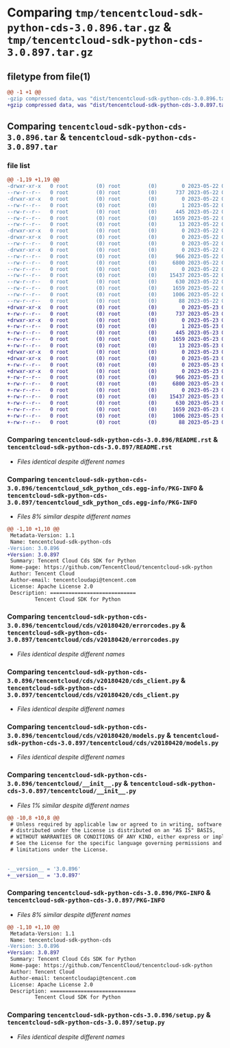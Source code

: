 # Comparing `tmp/tencentcloud-sdk-python-cds-3.0.896.tar.gz` & `tmp/tencentcloud-sdk-python-cds-3.0.897.tar.gz`

## filetype from file(1)

```diff
@@ -1 +1 @@
-gzip compressed data, was "dist/tencentcloud-sdk-python-cds-3.0.896.tar", last modified: Mon May 22 00:17:34 2023, max compression
+gzip compressed data, was "dist/tencentcloud-sdk-python-cds-3.0.897.tar", last modified: Tue May 23 02:16:41 2023, max compression
```

## Comparing `tencentcloud-sdk-python-cds-3.0.896.tar` & `tencentcloud-sdk-python-cds-3.0.897.tar`

### file list

```diff
@@ -1,19 +1,19 @@
-drwxr-xr-x   0 root         (0) root         (0)        0 2023-05-22 00:17:34.000000 tencentcloud-sdk-python-cds-3.0.896/
--rw-r--r--   0 root         (0) root         (0)      737 2023-05-22 00:17:34.000000 tencentcloud-sdk-python-cds-3.0.896/README.rst
-drwxr-xr-x   0 root         (0) root         (0)        0 2023-05-22 00:17:34.000000 tencentcloud-sdk-python-cds-3.0.896/tencentcloud_sdk_python_cds.egg-info/
--rw-r--r--   0 root         (0) root         (0)        1 2023-05-22 00:17:34.000000 tencentcloud-sdk-python-cds-3.0.896/tencentcloud_sdk_python_cds.egg-info/dependency_links.txt
--rw-r--r--   0 root         (0) root         (0)      445 2023-05-22 00:17:34.000000 tencentcloud-sdk-python-cds-3.0.896/tencentcloud_sdk_python_cds.egg-info/SOURCES.txt
--rw-r--r--   0 root         (0) root         (0)     1659 2023-05-22 00:17:34.000000 tencentcloud-sdk-python-cds-3.0.896/tencentcloud_sdk_python_cds.egg-info/PKG-INFO
--rw-r--r--   0 root         (0) root         (0)       13 2023-05-22 00:17:34.000000 tencentcloud-sdk-python-cds-3.0.896/tencentcloud_sdk_python_cds.egg-info/top_level.txt
-drwxr-xr-x   0 root         (0) root         (0)        0 2023-05-22 00:17:34.000000 tencentcloud-sdk-python-cds-3.0.896/tencentcloud/
-drwxr-xr-x   0 root         (0) root         (0)        0 2023-05-22 00:17:34.000000 tencentcloud-sdk-python-cds-3.0.896/tencentcloud/cds/
--rw-r--r--   0 root         (0) root         (0)        0 2023-05-22 00:17:34.000000 tencentcloud-sdk-python-cds-3.0.896/tencentcloud/cds/__init__.py
-drwxr-xr-x   0 root         (0) root         (0)        0 2023-05-22 00:17:34.000000 tencentcloud-sdk-python-cds-3.0.896/tencentcloud/cds/v20180420/
--rw-r--r--   0 root         (0) root         (0)      966 2023-05-22 00:17:34.000000 tencentcloud-sdk-python-cds-3.0.896/tencentcloud/cds/v20180420/errorcodes.py
--rw-r--r--   0 root         (0) root         (0)     6800 2023-05-22 00:17:34.000000 tencentcloud-sdk-python-cds-3.0.896/tencentcloud/cds/v20180420/cds_client.py
--rw-r--r--   0 root         (0) root         (0)        0 2023-05-22 00:17:34.000000 tencentcloud-sdk-python-cds-3.0.896/tencentcloud/cds/v20180420/__init__.py
--rw-r--r--   0 root         (0) root         (0)    15437 2023-05-22 00:17:34.000000 tencentcloud-sdk-python-cds-3.0.896/tencentcloud/cds/v20180420/models.py
--rw-r--r--   0 root         (0) root         (0)      630 2023-05-22 00:17:34.000000 tencentcloud-sdk-python-cds-3.0.896/tencentcloud/__init__.py
--rw-r--r--   0 root         (0) root         (0)     1659 2023-05-22 00:17:34.000000 tencentcloud-sdk-python-cds-3.0.896/PKG-INFO
--rw-r--r--   0 root         (0) root         (0)     1006 2023-05-22 00:17:34.000000 tencentcloud-sdk-python-cds-3.0.896/setup.py
--rw-r--r--   0 root         (0) root         (0)       88 2023-05-22 00:17:34.000000 tencentcloud-sdk-python-cds-3.0.896/setup.cfg
+drwxr-xr-x   0 root         (0) root         (0)        0 2023-05-23 02:16:41.000000 tencentcloud-sdk-python-cds-3.0.897/
+-rw-r--r--   0 root         (0) root         (0)      737 2023-05-23 02:16:41.000000 tencentcloud-sdk-python-cds-3.0.897/README.rst
+drwxr-xr-x   0 root         (0) root         (0)        0 2023-05-23 02:16:41.000000 tencentcloud-sdk-python-cds-3.0.897/tencentcloud_sdk_python_cds.egg-info/
+-rw-r--r--   0 root         (0) root         (0)        1 2023-05-23 02:16:41.000000 tencentcloud-sdk-python-cds-3.0.897/tencentcloud_sdk_python_cds.egg-info/dependency_links.txt
+-rw-r--r--   0 root         (0) root         (0)      445 2023-05-23 02:16:41.000000 tencentcloud-sdk-python-cds-3.0.897/tencentcloud_sdk_python_cds.egg-info/SOURCES.txt
+-rw-r--r--   0 root         (0) root         (0)     1659 2023-05-23 02:16:41.000000 tencentcloud-sdk-python-cds-3.0.897/tencentcloud_sdk_python_cds.egg-info/PKG-INFO
+-rw-r--r--   0 root         (0) root         (0)       13 2023-05-23 02:16:41.000000 tencentcloud-sdk-python-cds-3.0.897/tencentcloud_sdk_python_cds.egg-info/top_level.txt
+drwxr-xr-x   0 root         (0) root         (0)        0 2023-05-23 02:16:41.000000 tencentcloud-sdk-python-cds-3.0.897/tencentcloud/
+drwxr-xr-x   0 root         (0) root         (0)        0 2023-05-23 02:16:41.000000 tencentcloud-sdk-python-cds-3.0.897/tencentcloud/cds/
+-rw-r--r--   0 root         (0) root         (0)        0 2023-05-23 02:16:41.000000 tencentcloud-sdk-python-cds-3.0.897/tencentcloud/cds/__init__.py
+drwxr-xr-x   0 root         (0) root         (0)        0 2023-05-23 02:16:41.000000 tencentcloud-sdk-python-cds-3.0.897/tencentcloud/cds/v20180420/
+-rw-r--r--   0 root         (0) root         (0)      966 2023-05-23 02:16:41.000000 tencentcloud-sdk-python-cds-3.0.897/tencentcloud/cds/v20180420/errorcodes.py
+-rw-r--r--   0 root         (0) root         (0)     6800 2023-05-23 02:16:41.000000 tencentcloud-sdk-python-cds-3.0.897/tencentcloud/cds/v20180420/cds_client.py
+-rw-r--r--   0 root         (0) root         (0)        0 2023-05-23 02:16:41.000000 tencentcloud-sdk-python-cds-3.0.897/tencentcloud/cds/v20180420/__init__.py
+-rw-r--r--   0 root         (0) root         (0)    15437 2023-05-23 02:16:41.000000 tencentcloud-sdk-python-cds-3.0.897/tencentcloud/cds/v20180420/models.py
+-rw-r--r--   0 root         (0) root         (0)      630 2023-05-23 02:16:41.000000 tencentcloud-sdk-python-cds-3.0.897/tencentcloud/__init__.py
+-rw-r--r--   0 root         (0) root         (0)     1659 2023-05-23 02:16:41.000000 tencentcloud-sdk-python-cds-3.0.897/PKG-INFO
+-rw-r--r--   0 root         (0) root         (0)     1006 2023-05-23 02:16:41.000000 tencentcloud-sdk-python-cds-3.0.897/setup.py
+-rw-r--r--   0 root         (0) root         (0)       88 2023-05-23 02:16:41.000000 tencentcloud-sdk-python-cds-3.0.897/setup.cfg
```

### Comparing `tencentcloud-sdk-python-cds-3.0.896/README.rst` & `tencentcloud-sdk-python-cds-3.0.897/README.rst`

 * *Files identical despite different names*

### Comparing `tencentcloud-sdk-python-cds-3.0.896/tencentcloud_sdk_python_cds.egg-info/PKG-INFO` & `tencentcloud-sdk-python-cds-3.0.897/tencentcloud_sdk_python_cds.egg-info/PKG-INFO`

 * *Files 8% similar despite different names*

```diff
@@ -1,10 +1,10 @@
 Metadata-Version: 1.1
 Name: tencentcloud-sdk-python-cds
-Version: 3.0.896
+Version: 3.0.897
 Summary: Tencent Cloud Cds SDK for Python
 Home-page: https://github.com/TencentCloud/tencentcloud-sdk-python
 Author: Tencent Cloud
 Author-email: tencentcloudapi@tencent.com
 License: Apache License 2.0
 Description: ============================
         Tencent Cloud SDK for Python
```

### Comparing `tencentcloud-sdk-python-cds-3.0.896/tencentcloud/cds/v20180420/errorcodes.py` & `tencentcloud-sdk-python-cds-3.0.897/tencentcloud/cds/v20180420/errorcodes.py`

 * *Files identical despite different names*

### Comparing `tencentcloud-sdk-python-cds-3.0.896/tencentcloud/cds/v20180420/cds_client.py` & `tencentcloud-sdk-python-cds-3.0.897/tencentcloud/cds/v20180420/cds_client.py`

 * *Files identical despite different names*

### Comparing `tencentcloud-sdk-python-cds-3.0.896/tencentcloud/cds/v20180420/models.py` & `tencentcloud-sdk-python-cds-3.0.897/tencentcloud/cds/v20180420/models.py`

 * *Files identical despite different names*

### Comparing `tencentcloud-sdk-python-cds-3.0.896/tencentcloud/__init__.py` & `tencentcloud-sdk-python-cds-3.0.897/tencentcloud/__init__.py`

 * *Files 1% similar despite different names*

```diff
@@ -10,8 +10,8 @@
 # Unless required by applicable law or agreed to in writing, software
 # distributed under the License is distributed on an "AS IS" BASIS,
 # WITHOUT WARRANTIES OR CONDITIONS OF ANY KIND, either express or implied.
 # See the License for the specific language governing permissions and
 # limitations under the License.
 
 
-__version__ = '3.0.896'
+__version__ = '3.0.897'
```

### Comparing `tencentcloud-sdk-python-cds-3.0.896/PKG-INFO` & `tencentcloud-sdk-python-cds-3.0.897/PKG-INFO`

 * *Files 8% similar despite different names*

```diff
@@ -1,10 +1,10 @@
 Metadata-Version: 1.1
 Name: tencentcloud-sdk-python-cds
-Version: 3.0.896
+Version: 3.0.897
 Summary: Tencent Cloud Cds SDK for Python
 Home-page: https://github.com/TencentCloud/tencentcloud-sdk-python
 Author: Tencent Cloud
 Author-email: tencentcloudapi@tencent.com
 License: Apache License 2.0
 Description: ============================
         Tencent Cloud SDK for Python
```

### Comparing `tencentcloud-sdk-python-cds-3.0.896/setup.py` & `tencentcloud-sdk-python-cds-3.0.897/setup.py`

 * *Files identical despite different names*

